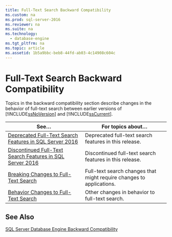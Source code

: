 ```yaml
---
title: Full-Text Search Backward Compatibility
ms.custom: na
ms.prod: sql-server-2016
ms.reviewer: na
ms.suite: na
ms.technology: 
  - database-engine
ms.tgt_pltfrm: na
ms.topic: article
ms.assetid: 1b5a9bbc-beb8-44fd-ab03-4c14908c604c
---
```

# Full-Text Search Backward Compatibility
  Topics in the backward compatibility section describe changes in the behavior of full\-text search between earlier versions of [!INCLUDE[ssNoVersion](../../Token\Other/ssNoVersion_md.md)] and [!INCLUDE[ssCurrent](../../Token\Other/ssCurrent_md.md)].  
  
|See…|For topics about…|  
|----------|-----------------------|  
|[Deprecated Full-Text Search Features in SQL Server 2016](../../Topics\TopicNameNotContainA/Deprecated-Full-Text-Search-Features-in-SQL-Server-2016.md)|Deprecated full\-text search features in this release.|  
|[Discontinued Full-Text Search Features in SQL Server 2016](../../Topics\TopicNameNotContainA/Discontinued-Full-Text-Search-Features-in-SQL-Server-2016.md)|Discontinued full\-text search features in this release.|  
|[Breaking Changes to Full-Text Search](../../Topics\TopicNameNotContainA/Breaking-Changes-to-Full-Text-Search.md)|Full\-text search changes that might require changes to applications.|  
|[Behavior Changes to Full-Text Search](../../Topics\TopicNameNotContainA/Behavior-Changes-to-Full-Text-Search.md)|Other changes in behavior to full\-text search.|  
  
## See Also  
 [SQL Server Database Engine Backward Compatibility](../../Topics\TopicNameNotContainA/SQL-Server-Database-Engine-Backward-Compatibility.md)  
  
  